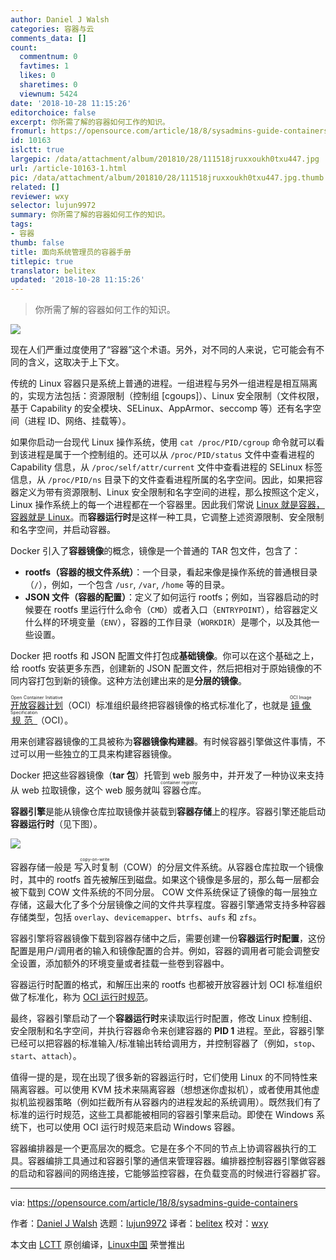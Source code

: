 ```yaml
---
author: Daniel J Walsh
categories: 容器与云
comments_data: []
count:
  commentnum: 0
  favtimes: 1
  likes: 0
  sharetimes: 0
  viewnum: 5424
date: '2018-10-28 11:15:26'
editorchoice: false
excerpt: 你所需了解的容器如何工作的知识。
fromurl: https://opensource.com/article/18/8/sysadmins-guide-containers
id: 10163
islctt: true
largepic: /data/attachment/album/201810/28/111518jruxxoukh0txu447.jpg
url: /article-10163-1.html
pic: /data/attachment/album/201810/28/111518jruxxoukh0txu447.jpg.thumb.jpg
related: []
reviewer: wxy
selector: lujun9972
summary: 你所需了解的容器如何工作的知识。
tags:
- 容器
thumb: false
title: 面向系统管理员的容器手册
titlepic: true
translator: belitex
updated: '2018-10-28 11:15:26'
---
```



> 
> 你所需了解的容器如何工作的知识。
> 
> 
> 


![](/data/attachment/album/201810/28/111518jruxxoukh0txu447.jpg)


现在人们严重过度使用了“容器”这个术语。另外，对不同的人来说，它可能会有不同的含义，这取决于上下文。


传统的 Linux 容器只是系统上普通的进程。一组进程与另外一组进程是相互隔离的，实现方法包括：资源限制（控制组 [cgoups]）、Linux 安全限制（文件权限，基于 Capability 的安全模块、SELinux、AppArmor、seccomp 等）还有名字空间（进程 ID、网络、挂载等）。


如果你启动一台现代 Linux 操作系统，使用 `cat /proc/PID/cgroup` 命令就可以看到该进程是属于一个控制组的。还可以从 `/proc/PID/status` 文件中查看进程的 Capability 信息，从 `/proc/self/attr/current` 文件中查看进程的 SELinux 标签信息，从 `/proc/PID/ns` 目录下的文件查看进程所属的名字空间。因此，如果把容器定义为带有资源限制、Linux 安全限制和名字空间的进程，那么按照这个定义，Linux 操作系统上的每一个进程都在一个容器里。因此我们常说 [Linux 就是容器，容器就是 Linux](https://www.redhat.com/en/blog/containers-are-linux)。而**容器运行时**是这样一种工具，它调整上述资源限制、安全限制和名字空间，并启动容器。


Docker 引入了**容器镜像**的概念，镜像是一个普通的 TAR 包文件，包含了：


* **rootfs（容器的根文件系统）**：一个目录，看起来像是操作系统的普通根目录（`/`），例如，一个包含 `/usr`, `/var`, `/home` 等的目录。
* **JSON 文件（容器的配置）**：定义了如何运行 rootfs；例如，当容器启动的时候要在 rootfs 里运行什么命令（`CMD`）或者入口（`ENTRYPOINT`），给容器定义什么样的环境变量（`ENV`），容器的工作目录（`WORKDIR`）是哪个，以及其他一些设置。


Docker 把 rootfs 和 JSON 配置文件打包成**基础镜像**。你可以在这个基础之上，给 rootfs 安装更多东西，创建新的 JSON 配置文件，然后把相对于原始镜像的不同内容打包到新的镜像。这种方法创建出来的是**分层的镜像**。


<ruby> <a href="https://www.opencontainers.org/">  开放容器计划 </a> <rt>  Open Container Initiative </rt></ruby>（OCI）标准组织最终把容器镜像的格式标准化了，也就是 <ruby> <a href="https://github.com/opencontainers/image-spec/blob/master/spec.md">  镜像规范 </a> <rt>  OCI Image Specification </rt></ruby>（OCI）。


用来创建容器镜像的工具被称为**容器镜像构建器**。有时候容器引擎做这件事情，不过可以用一些独立的工具来构建容器镜像。


Docker 把这些容器镜像（**tar 包**）托管到 web 服务中，并开发了一种协议来支持从 web 拉取镜像，这个 web 服务就叫<ruby> 容器仓库 <rt>  container registry </rt></ruby>。


**容器引擎**是能从镜像仓库拉取镜像并装载到**容器存储**上的程序。容器引擎还能启动**容器运行时**（见下图）。


![](/data/attachment/album/201810/28/111529awgwuyf1wii6zff5.png)


容器存储一般是<ruby> 写入时复制 <rt>  copy-on-write </rt></ruby>（COW）的分层文件系统。从容器仓库拉取一个镜像时，其中的 rootfs 首先被解压到磁盘。如果这个镜像是多层的，那么每一层都会被下载到 COW 文件系统的不同分层。 COW 文件系统保证了镜像的每一层独立存储，这最大化了多个分层镜像之间的文件共享程度。容器引擎通常支持多种容器存储类型，包括 `overlay`、`devicemapper`、`btrfs`、`aufs` 和 `zfs`。


容器引擎将容器镜像下载到容器存储中之后，需要创建一份**容器运行时配置**，这份配置是用户/调用者的输入和镜像配置的合并。例如，容器的调用者可能会调整安全设置，添加额外的环境变量或者挂载一些卷到容器中。


容器运行时配置的格式，和解压出来的 rootfs 也都被开放容器计划 OCI 标准组织做了标准化，称为 [OCI 运行时规范](https://github.com/opencontainers/runtime-spec)。


最终，容器引擎启动了一个**容器运行时**来读取运行时配置，修改 Linux 控制组、安全限制和名字空间，并执行容器命令来创建容器的 **PID 1** 进程。至此，容器引擎已经可以把容器的标准输入/标准输出转给调用方，并控制容器了（例如，`stop`、`start`、`attach`）。


值得一提的是，现在出现了很多新的容器运行时，它们使用 Linux 的不同特性来隔离容器。可以使用 KVM 技术来隔离容器（想想迷你虚拟机），或者使用其他虚拟机监视器策略（例如拦截所有从容器内的进程发起的系统调用）。既然我们有了标准的运行时规范，这些工具都能被相同的容器引擎来启动。即使在 Windows 系统下，也可以使用 OCI 运行时规范来启动 Windows 容器。


容器编排器是一个更高层次的概念。它是在多个不同的节点上协调容器执行的工具。容器编排工具通过和容器引擎的通信来管理容器。编排器控制容器引擎做容器的启动和容器间的网络连接，它能够监控容器，在负载变高的时候进行容器扩容。




---


via: <https://opensource.com/article/18/8/sysadmins-guide-containers>


作者：[Daniel J Walsh](https://opensource.com/users/rhatdan) 选题：[lujun9972](https://github.com/lujun9972) 译者：[belitex](https://github.com/belitex) 校对：[wxy](https://github.com/wxy)


本文由 [LCTT](https://github.com/LCTT/TranslateProject) 原创编译，[Linux中国](https://linux.cn/) 荣誉推出